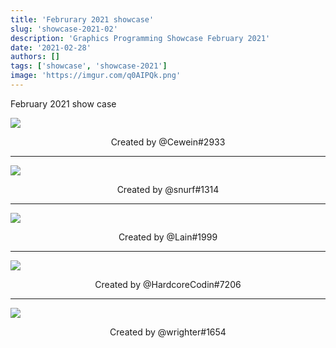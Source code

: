 ```yaml
---
title: 'Februrary 2021 showcase'
slug: 'showcase-2021-02'
description: 'Graphics Programming Showcase February 2021'
date: '2021-02-28'
authors: []
tags: ['showcase', 'showcase-2021']
image: 'https://imgur.com/q0AIPQk.png'
---
```


February 2021 show case

![](https://imgur.com/O8QWC6I.png)
<!-- truncate -->
<center>Created by @Cewein#2933</center>

<hr />

![](https://imgur.com/Jl5NPO6.png)
<center>Created by @snurf#1314</center>

<hr />

![](https://imgur.com/dU1rsXk.png)
<center>Created by @Lain#1999</center>

<hr />

![](https://imgur.com/1G21yCq.png)
<center>Created by @HardcoreCodin#7206</center>

<hr />

![](https://imgur.com/q0AIPQk.png)
<center>Created by @wrighter#1654</center>